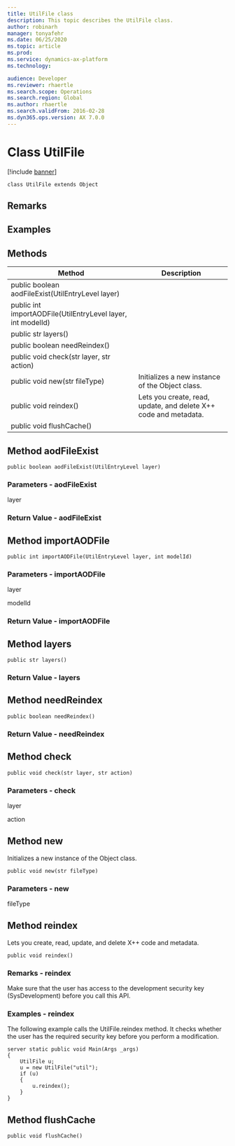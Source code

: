 ```yaml
---
title: UtilFile class
description: This topic describes the UtilFile class.
author: robinarh
manager: tonyafehr
ms.date: 06/25/2020
ms.topic: article
ms.prod: 
ms.service: dynamics-ax-platform
ms.technology: 

audience: Developer
ms.reviewer: rhaertle
ms.search.scope: Operations
ms.search.region: Global
ms.author: rhaertle
ms.search.validFrom: 2016-02-28
ms.dyn365.ops.version: AX 7.0.0
---
```


# Class UtilFile

[!include [banner](../includes/banner.md)]

```xpp
class UtilFile extends Object
```

## Remarks

## Examples

## Methods

| Method                                                      | Description                                                      |
|-------------------------------------------------------------|------------------------------------------------------------------|
| public boolean aodFileExist(UtilEntryLevel layer)           |                                                                  |
| public int importAODFile(UtilEntryLevel layer, int modelId) |                                                                  |
| public str layers()                                         |                                                                  |
| public boolean needReindex()                                |                                                                  |
| public void check(str layer, str action)                    |                                                                  |
| public void new(str fileType)                               | Initializes a new instance of the Object class.                  |
| public void reindex()                                       | Lets you create, read, update, and delete X++ code and metadata. |
| public void flushCache()                                    |                                                                  |

## Method aodFileExist

```xpp
public boolean aodFileExist(UtilEntryLevel layer)
```

### Parameters - aodFileExist

layer  

### Return Value - aodFileExist

## Method importAODFile

```xpp
public int importAODFile(UtilEntryLevel layer, int modelId)
```

### Parameters - importAODFile

layer  

<!-- -->

modelId  

### Return Value - importAODFile

## Method layers

```xpp
public str layers()
```

### Return Value - layers

## Method needReindex

```xpp
public boolean needReindex()
```

### Return Value - needReindex

## Method check

```xpp
public void check(str layer, str action)
```

### Parameters - check

layer  

<!-- -->

action  

## Method new

Initializes a new instance of the Object class.

```xpp
public void new(str fileType)
```

### Parameters - new

fileType  

## Method reindex

Lets you create, read, update, and delete X++ code and metadata.

```xpp
public void reindex()
```

### Remarks - reindex

Make sure that the user has access to the development security key (SysDevelopment) before you call this API.

### Examples - reindex

The following example calls the UtilFile.reindex method. It checks whether the user has the required security key before you perform a modification.

```xpp
server static public void Main(Args _args) 
{ 
    UtilFile u; 
    u = new UtilFile("util"); 
    if (u) 
    { 
        u.reindex(); 
    } 
}
```

## Method flushCache

```xpp
public void flushCache()
```


